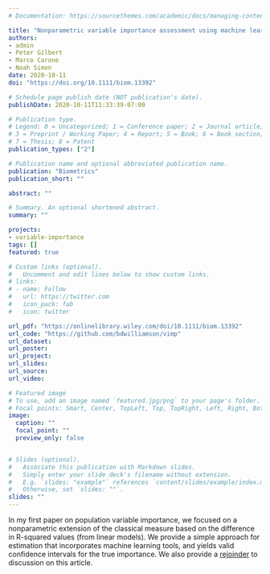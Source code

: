 ```yaml
---
# Documentation: https://sourcethemes.com/academic/docs/managing-content/

title: "Nonparametric variable importance assessment using machine learning techniques (with discussion)"
authors:
- admin
- Peter Gilbert
- Marco Carone
- Noah Simon
date: 2020-10-11
doi: "https://doi.org/10.1111/biom.13392"

# Schedule page publish date (NOT publication's date).
publishDate: 2020-10-11T11:33:39-07:00

# Publication type.
# Legend: 0 = Uncategorized; 1 = Conference paper; 2 = Journal article;
# 3 = Preprint / Working Paper; 4 = Report; 5 = Book; 6 = Book section;
# 7 = Thesis; 8 = Patent
publication_types: ["2"]

# Publication name and optional abbreviated publication name.
publication: "Biometrics"
publication_short: ""

abstract: ""

# Summary. An optional shortened abstract.
summary: ""

projects:
- variable-importance
tags: []
featured: true

# Custom links (optional).
#   Uncomment and edit lines below to show custom links.
# links:
# - name: Follow
#   url: https://twitter.com
#   icon_pack: fab
#   icon: twitter

url_pdf: "https://onlinelibrary.wiley.com/doi/10.1111/biom.13392"
url_code: "https://github.com/bdwilliamson/vimp"
url_dataset:
url_poster:
url_project:
url_slides:
url_source:
url_video:

# Featured image
# To use, add an image named `featured.jpg/png` to your page's folder.
# Focal points: Smart, Center, TopLeft, Top, TopRight, Left, Right, BottomLeft, Bottom, BottomRight.
image:
  caption: ""
  focal_point: ""
  preview_only: false


# Slides (optional).
#   Associate this publication with Markdown slides.
#   Simply enter your slide deck's filename without extension.
#   E.g. `slides: "example"` references `content/slides/example/index.md`.
#   Otherwise, set `slides: ""`.
slides: ""
---
```


In my first paper on population variable importance, we focused on a nonparametric extension of the classical measure based on the difference in R-squared values (from linear models). We provide a simple approach for estimation that incorporates machine learning tools, and yields valid confidence intervals for the true importance. We also provide a [rejoinder](https://doi.org/10.1111/biom.13389) to discussion on this article.
